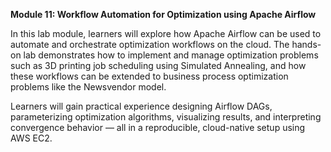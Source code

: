 **Module 11: Workflow Automation for Optimization using Apache Airflow**

In this lab module, learners will explore how Apache Airflow can be used to automate and orchestrate optimization workflows on the cloud.
The hands-on lab demonstrates how to implement and manage optimization problems such as 3D printing job scheduling using Simulated Annealing, and how these workflows can be extended to business process optimization problems like the Newsvendor model.

Learners will gain practical experience designing Airflow DAGs, parameterizing optimization algorithms, visualizing results, and interpreting convergence behavior — all in a reproducible, cloud-native setup using AWS EC2.
